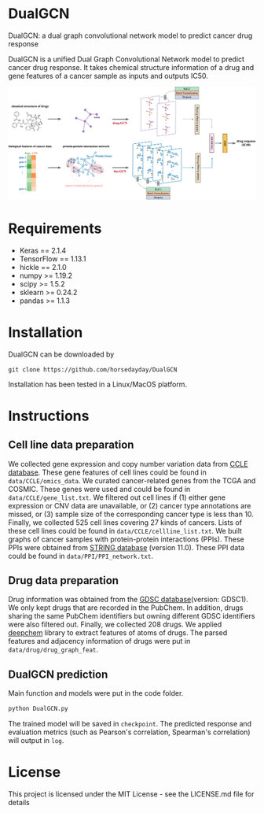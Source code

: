 # DualGCN

DualGCN: a dual graph convolutional network model to predict cancer drug response

DualGCN is a unified Dual Graph Convolutional Network model to predict cancer drug response. It takes chemical structure information of a drug and gene features of a cancer sample as inputs and outputs IC50.

 ![model](./model.png)
 
 # Requirements
- Keras == 2.1.4
- TensorFlow == 1.13.1
- hickle == 2.1.0
- numpy >= 1.19.2
- scipy >= 1.5.2
- sklearn >= 0.24.2
- pandas >= 1.1.3

# Installation
DualGCN can be downloaded by
```shell
git clone https://github.com/horsedayday/DualGCN
```
Installation has been tested in a Linux/MacOS platform.

# Instructions
## Cell line data preparation
We collected gene expression and copy number variation data from [CCLE database](https://depmap.org/portal/download/). These gene features of cell lines could be found in `data/CCLE/omics_data`. We curated cancer-related genes from the TCGA and COSMIC. These genes were used and could be found in `data/CCLE/gene_list.txt`. We filtered out cell lines if (1) either gene expression or CNV data are unavailable, or (2) cancer type annotations are missed, or (3) sample size of the corresponding cancer type is less than 10. Finally, we collected 525 cell lines covering 27 kinds of cancers. Lists of these cell lines could be found in `data/CCLE/cellline_list.txt`. We built graphs of cancer samples with protein-protein interactions (PPIs). These PPIs were obtained from [STRING database](https://string-db.org/) (version 11.0). These PPI data could be found in `data/PPI/PPI_network.txt`. 

## Drug data preparation
Drug information was obtained from the [GDSC database](https://www.cancerrxgene.org/compounds)(version: GDSC1). We only kept drugs that are recorded in the PubChem. In addition, drugs sharing the same PubChem identifiers but owning different GDSC identifiers were also filtered out. Finally, we collected 208 drugs. We applied [deepchem](https://github.com/deepchem/deepchem) library to extract features of atoms of drugs. The parsed features and adjacency information of drugs were put in `data/drug/drug_graph_feat`.

## DualGCN prediction
Main function and models were put in the code folder. 

```python
python DualGCN.py
```

The trained model will be saved in `checkpoint`. The predicted response and evaluation metrics (such as Pearson's correlation, Spearman's correlation) will output in `log`.

# License
This project is licensed under the MIT License - see the LICENSE.md file for details



























